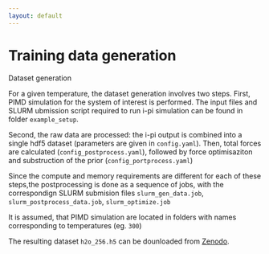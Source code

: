 ```yaml
---
layout: default
---
```


# Training data generation

 Dataset generation

For a given temperature, the dataset generation involves two steps.
First, PIMD simulation for the system of interest is performed. 
The input files and SLURM ubmission script required to run i-pi simulation can be found in folder `example_setup`.

Second, the raw data are processed:  the i-pi output is combined into a single hdf5 dataset (parameters are  given in `config.yaml`). Then, total forces are calculated (`config_postprocess.yaml`), followed by force optimisaziton and substruction of the prior (`config_portprocess.yaml`)

Since the compute and  memory requirements are different for each of these steps,the postprocessing is done as a sequence of jobs, with the correspondign SLURM submision files `slurm_gen_data.job`, `slurm_postprocess_data.job`, `slurm_optimize.job`

It is assumed, that PIMD simulation are located in folders with names corresponding to temperatures (eg. `300`)


The resulting dataset `h2o_256.h5` can be dounloaded from [Zenodo](https://doi.org/10.5281/zenodo.12684727). 